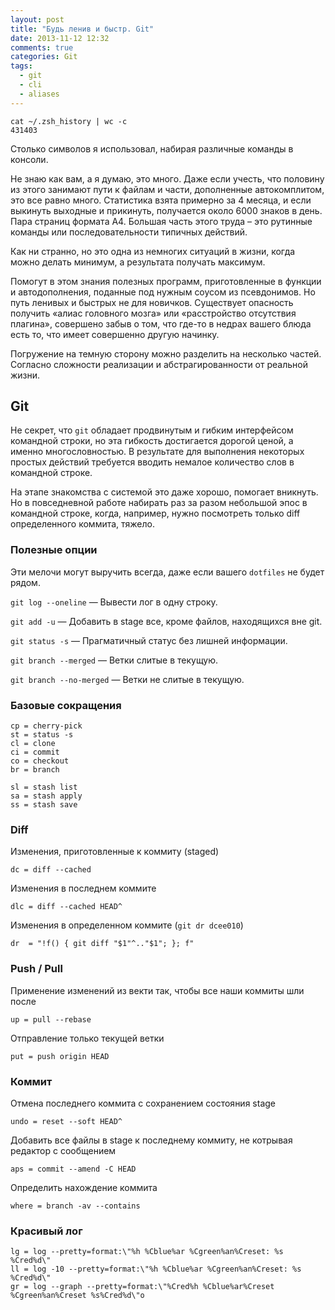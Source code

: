 ```yaml
---
layout: post
title: "Будь ленив и быстр. Git"
date: 2013-11-12 12:32
comments: true
categories: Git
tags:
  - git
  - cli
  - aliases
---
```


```
cat ~/.zsh_history | wc -c
431403
```

Столько символов я использовал, набирая различные команды в консоли.

Не знаю как вам, а я думаю, это много. Даже если учесть, что половину из этого занимают
пути к файлам и части, дополненные автокомплитом, это все равно много. Статистика взята
примерно за 4 месяца, и если выкинуть выходные и прикинуть, получается около 6000 знаков в
день. Пара страниц формата А4. Большая часть этого труда – это  рутинные команды или
последовательности типичных действий.

Как ни странно, но это одна из немногих ситуаций в жизни, когда можно делать минимум, а
результата получать максимум.

<!-- more -->

Помогут в этом знания полезных программ, приготовленные в функции и автодополнения,
поданные под нужным соусом из псевдонимов. Но путь ленивых и быстрых не для новичков.
Существует опасность получить «алиас головного мозга» или «расстройство
отсутствия плагина», совершено забыв о том, что где-то в недрах вашего блюда есть то,
что имеет совершенно другую начинку.

Погружение на темную сторону можно разделить на несколько частей. Согласно сложности
реализации и абстрагированности от реальной жизни.

## Git

Не секрет, что `git` обладает продвинутым и гибким интерфейсом командной строки, но эта
гибкость достигается дорогой ценой, а именно многословностью. В результате для
выполнения некоторых простых действий требуется вводить немалое количество слов в
командной строке.

На этапе знакомства с системой это даже хорошо, помогает вникнуть. Но
в повседневной работе набирать раз за разом небольшой эпос в командной строке,
когда, например, нужно посмотреть только diff определенного коммита, тяжело.

### Полезные опции

Эти мелочи могут выручить всегда, даже если вашего `dotfiles` не будет рядом.

`git log --oneline` — Вывести лог в одну строку.

`git add -u` — Добавить в stage все, кроме файлов, находящихся вне git.

`git status -s` — Прагматичный статус без лишней информации.

`git branch --merged` — Ветки слитые в текущую.

`git branch --no-merged` — Ветки не слитые в текущую.

### Базовые сокращения

```
cp = cherry-pick
st = status -s
cl = clone
ci = commit
co = checkout
br = branch

sl = stash list
sa = stash apply
ss = stash save

```

### Diff

Изменения, приготовленные к коммиту (staged)

```
dc = diff --cached
```

Изменения в последнем коммите

```
dlc = diff --cached HEAD^
```

Изменения в определенном коммите (`git dr dcee010`)

```
dr  = "!f() { git diff "$1"^.."$1"; }; f"
```

### Push / Pull

Применение изменений из векти так, чтобы все наши коммиты шли после

```
up = pull --rebase
```

Отправление только текущей ветки

```
put = push origin HEAD
```

### Коммит

Отмена последнего коммита с сохранением состояния stage

```
undo = reset --soft HEAD^
```

Добавить все файлы в stage к последнему коммиту, не котрывая редактор
с сообщением

```
aps = commit --amend -C HEAD
```

Определить нахождение коммита

```
where = branch -av --contains
```

### Красивый лог

```
lg = log --pretty=format:\"%h %Cblue%ar %Cgreen%an%Creset: %s %Cred%d\"
ll = log -10 --pretty=format:\"%h %Cblue%ar %Cgreen%an%Creset: %s %Cred%d\"
gr = log --graph --pretty=format:\"%Cred%h %Cblue%ar%Creset %Cgreen%an%Creset %s%Cred%d\"o
```
